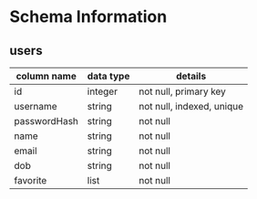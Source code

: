 # Schema Information

## users
column name     | data type | details
----------------|-----------|-----------------------
id              | integer   | not null, primary key
username        | string    | not null, indexed, unique
passwordHash	| string    | not null
name   			| string    | not null 
email   		| string    | not null 
dob   			| string    | not null 
favorite   		| list    	| not null